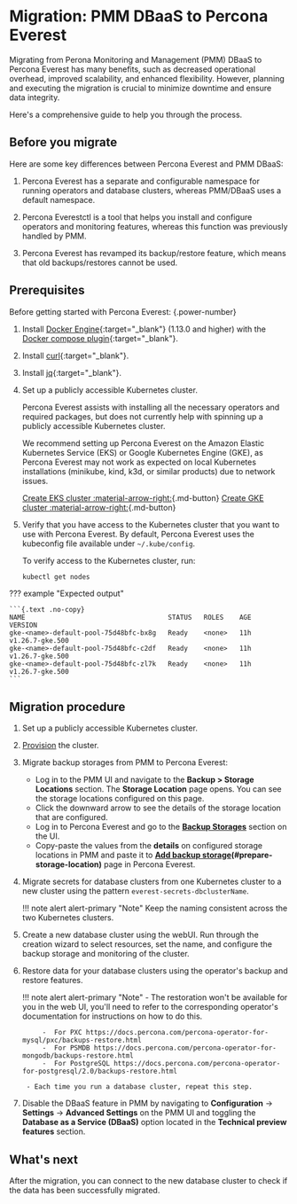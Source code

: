 # Migration: PMM DBaaS to Percona Everest

Migrating from Perona Monitoring and Management (PMM) DBaaS to Percona Everest has many benefits, such as decreased operational overhead, improved scalability, and enhanced flexibility. However, planning and executing the migration is crucial to minimize downtime and ensure data integrity. 

Here's a comprehensive guide to help you through the process.


## Before you migrate

Here are some key differences between Percona Everest and PMM DBaaS:

1. Percona Everest has a separate and configurable namespace for running operators and database clusters, whereas PMM/DBaaS uses a default namespace.

2. Percona Everestctl is a tool that helps you install and configure operators and monitoring features, whereas this function was previously handled by PMM.

3. Percona Everest has revamped its backup/restore feature, which means that old backups/restores cannot be used.


## Prerequisites

Before getting started with Percona Everest:
{.power-number}

1. Install [Docker Engine](https://docs.docker.com/engine/install){:target="_blank"} (1.13.0 and higher) with the [Docker compose plugin](https://docs.docker.com/compose/install/){:target="_blank"}.

2. Install [curl](https://everything.curl.dev/get){:target="_blank"}.

3. Install [jq](https://jqlang.github.io/jq/){:target="_blank"}.

4. Set up a publicly accessible Kubernetes cluster. 

    Percona Everest assists with installing all the necessary operators and required packages, but does not currently help with spinning up a publicly accessible Kubernetes cluster.

    We recommend setting up Percona Everest on the Amazon Elastic Kubernetes Service (EKS) or Google Kubernetes Engine (GKE), as Percona Everest may not work as expected on local Kubernetes installations (minikube, kind, k3d, or similar products) due to network issues.

   
    [Create EKS cluster :material-arrow-right:](quickstart-guide/eks.md){.md-button} [Create GKE cluster :material-arrow-right:](quickstart-guide/gke.md){.md-button}

5. Verify that you have access to the Kubernetes cluster that you want to use with Percona Everest. By default, Percona Everest uses the kubeconfig file available under `~/.kube/config`. 

    To verify access to the Kubernetes cluster, run:
   
    ```sh 
    kubectl get nodes
    ```

??? example "Expected output"
    
    ```{.text .no-copy}
    NAME                                    STATUS   ROLES    AGE   VERSION
    gke-<name>-default-pool-75d48bfc-bx8g   Ready    <none>   11h   v1.26.7-gke.500
    gke-<name>-default-pool-75d48bfc-c2df   Ready    <none>   11h   v1.26.7-gke.500
    gke-<name>-default-pool-75d48bfc-zl7k   Ready    <none>   11h   v1.26.7-gke.500
    ```


## Migration procedure

1. Set up a publicly accessible Kubernetes cluster.
2. [Provision](use/db_provision.md) the cluster.
3. Migrate backup storages from PMM to Percona Everest:

    - Log in to the PMM UI and navigate to the **Backup > Storage Locations** section. The **Storage Location** page opens. You can see the storage locations configured on this page.
    - Click the downward arrow to see the details of the storage location that are configured.
    - Log in to Percona Everest and go to the **[Backup Storages](use/backupRestore.md)** section on the UI.
    - Copy-paste the values from the **details** on configured storage locations in PMM and paste it to **[Add backup storage](use/backupRestore.md)(#prepare-storage-location)** page in Percona Everest.

4. Migrate secrets for database clusters from one Kubernetes cluster to a new cluster using the pattern `everest-secrets-dbclusterName`. 
   
    !!! note alert alert-primary "Note"
        Keep the naming consistent across the two Kubernetes clusters.

5. Create a new database cluster using the webUI. Run through the creation wizard to select resources, set the name, and configure the backup storage and monitoring of the cluster.
6. Restore data for your database clusters using the operator's backup and restore features.

    !!! note alert alert-primary "Note"
        - The restoration won't be available for you in the web UI, you'll need to refer to the corresponding operator's documentation for instructions on how to do this.

            -  For PXC https://docs.percona.com/percona-operator-for-mysql/pxc/backups-restore.html
            -  For PSMDB https://docs.percona.com/percona-operator-for-mongodb/backups-restore.html
            -  For PostgreSQL https://docs.percona.com/percona-operator-for-postgresql/2.0/backups-restore.html

        - Each time you run a database cluster, repeat this step.

8. Disable the DBaaS feature in PMM by navigating to <i class="uil uil-cog"></i> **Configuration** → <i class="uil uil-setting"></i> **Settings** → **Advanced Settings** on the PMM UI and toggling <i class="uil uil-toggle-off"></i> the **Database as a Service (DBaaS)** option located in the **Technical preview features** section.

## What's next

After the migration, you can connect to the new database cluster to check if the data has been successfully migrated.


